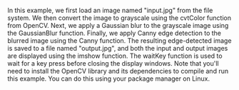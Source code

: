 In this example, we first load an image named "input.jpg" from the file system. We then convert the image to grayscale using the cvtColor function from OpenCV. Next, we apply a Gaussian blur to the grayscale image using the GaussianBlur function. Finally, we apply Canny edge detection to the blurred image using the Canny function.
The resulting edge-detected image is saved to a file named "output.jpg", and both the input and output images are displayed using the imshow function. The waitKey function is used to wait for a key press before closing the display windows.
Note that you'll need to install the OpenCV library and its dependencies to compile and run this example. You can do this using your package manager on Linux.

